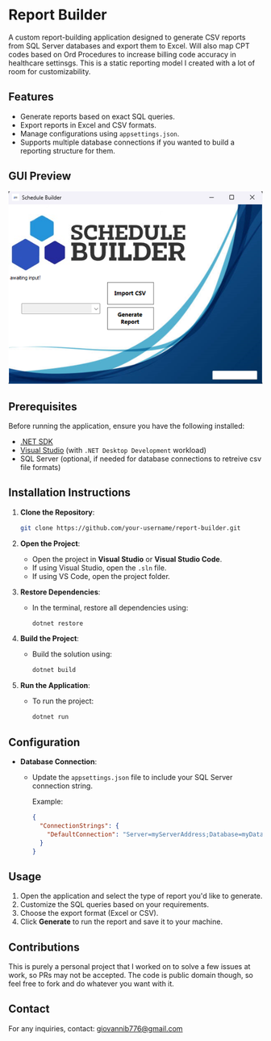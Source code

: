 # Report Builder

A custom report-building application designed to generate CSV reports from SQL Server databases and export them to Excel. Will also map CPT codes based on Ord Procedures to increase billing code accuracy in healthcare settinsgs. This is a static reporting model I created with a lot of room for customizability.

## Features

- Generate reports based on exact SQL queries.
- Export reports in Excel and CSV formats.
- Manage configurations using `appsettings.json`.
- Supports multiple database connections if you wanted to build a reporting structure for them.

## GUI Preview

![Report Builder GUI](ReportingTemplateProject1/gui-screenshot.png)

## Prerequisites

Before running the application, ensure you have the following installed:

- [.NET SDK](https://dotnet.microsoft.com/download)
- [Visual Studio](https://visualstudio.microsoft.com/) (with `.NET Desktop Development` workload)
- SQL Server (optional, if needed for database connections to retreive csv file formats)

## Installation Instructions 

1. **Clone the Repository**:
    ```bash
    git clone https://github.com/your-username/report-builder.git
    ```
2. **Open the Project**:
   - Open the project in **Visual Studio** or **Visual Studio Code**.
   - If using Visual Studio, open the `.sln` file.
   - If using VS Code, open the project folder.

3. **Restore Dependencies**:
   - In the terminal, restore all dependencies using:
     ```bash
     dotnet restore
     ```

4. **Build the Project**:
   - Build the solution using:
     ```bash
     dotnet build
     ```

5. **Run the Application**:
   - To run the project:
     ```bash
     dotnet run
     ```

## Configuration

- **Database Connection**:
  - Update the `appsettings.json` file to include your SQL Server connection string.
  
    Example:
    ```json
    {
      "ConnectionStrings": {
        "DefaultConnection": "Server=myServerAddress;Database=myDataBase;User Id=myUsername;Password=myPassword;"
      }
    }
    ```

## Usage

1. Open the application and select the type of report you'd like to generate.
2. Customize the SQL queries based on your requirements.
3. Choose the export format (Excel or CSV).
4. Click **Generate** to run the report and save it to your machine.

## Contributions

This is purely a personal project that I worked on to solve a few issues at work, so PRs may not be accepted. The code is public domain though, so feel free to fork and do whatever you want with it.

## Contact

For any inquiries, contact: [giovannib776@gmail.com](mailto:giovannib776@gmail.com)

